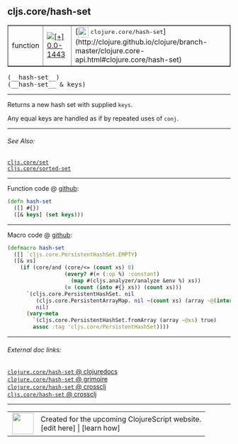 ## cljs.core/hash-set



 <table border="1">
<tr>
<td>function</td>
<td><a href="https://github.com/cljsinfo/cljs-api-docs/tree/0.0-1443"><img valign="middle" alt="[+] 0.0-1443" title="Added in 0.0-1443" src="https://img.shields.io/badge/+-0.0--1443-lightgrey.svg"></a> </td>
<td>
[<img height="24px" valign="middle" src="http://i.imgur.com/1GjPKvB.png"> <samp>clojure.core/hash-set</samp>](http://clojure.github.io/clojure/branch-master/clojure.core-api.html#clojure.core/hash-set)
</td>
</tr>
</table>


 <samp>
(__hash-set__)<br>
</samp>
 <samp>
(__hash-set__ & keys)<br>
</samp>

---

Returns a new hash set with supplied `keys`.

Any equal keys are handled as if by repeated uses of `conj`.

---


###### See Also:

[`cljs.core/set`](cljs.core_set.md)<br>
[`cljs.core/sorted-set`](cljs.core_sorted-set.md)<br>

---




Function code @ [github](https://github.com/clojure/clojurescript/blob/r2197/src/cljs/cljs/core.cljs#L6400-L6402):

```clj
(defn hash-set
  ([] #{})
  ([& keys] (set keys)))
```

<!--
Repo - tag - source tree - lines:

 <pre>
clojurescript @ r2197
└── src
    └── cljs
        └── cljs
            └── <ins>[core.cljs:6400-6402](https://github.com/clojure/clojurescript/blob/r2197/src/cljs/cljs/core.cljs#L6400-L6402)</ins>
</pre>

-->

---

Macro code @ [github](https://github.com/clojure/clojurescript/blob/r2197/src/clj/cljs/core.clj#L1375-L1387):

```clj
(defmacro hash-set
  ([] `cljs.core.PersistentHashSet.EMPTY)
  ([& xs]
    (if (core/and (core/<= (count xs) 8)
                  (every? #(= (:op %) :constant)
                    (map #(cljs.analyzer/analyze &env %) xs))
                  (= (count (into #{} xs)) (count xs)))
      `(cljs.core.PersistentHashSet. nil
         (cljs.core.PersistentArrayMap. nil ~(count xs) (array ~@(interleave xs (repeat nil))) nil)
         nil)
      (vary-meta
        `(cljs.core.PersistentHashSet.fromArray (array ~@xs) true)
        assoc :tag 'cljs.core/PersistentHashSet))))
```

<!--
Repo - tag - source tree - lines:

 <pre>
clojurescript @ r2197
└── src
    └── clj
        └── cljs
            └── <ins>[core.clj:1375-1387](https://github.com/clojure/clojurescript/blob/r2197/src/clj/cljs/core.clj#L1375-L1387)</ins>
</pre>
-->

---


###### External doc links:

[`clojure.core/hash-set` @ clojuredocs](http://clojuredocs.org/clojure.core/hash-set)<br>
[`clojure.core/hash-set` @ grimoire](http://conj.io/store/v1/org.clojure/clojure/1.7.0-beta3/clj/clojure.core/hash-set/)<br>
[`clojure.core/hash-set` @ crossclj](http://crossclj.info/fun/clojure.core/hash-set.html)<br>
[`cljs.core/hash-set` @ crossclj](http://crossclj.info/fun/cljs.core.cljs/hash-set.html)<br>

---

 <table>
<tr><td>
<img valign="middle" align="right" width="48px" src="http://i.imgur.com/Hi20huC.png">
</td><td>
Created for the upcoming ClojureScript website.<br>
[edit here] | [learn how]
</td></tr></table>

[edit here]:https://github.com/cljsinfo/cljs-api-docs/blob/master/cljsdoc/cljs.core_hash-set.cljsdoc
[learn how]:https://github.com/cljsinfo/cljs-api-docs/wiki/cljsdoc-files

<!--

This information was too distracting to show to readers, but I'll leave it
commented here since it is helpful to:

- pretty-print the data used to generate this document
- and show how to retrieve that data



The API data for this symbol:

```clj
{:description "Returns a new hash set with supplied `keys`.\n\nAny equal keys are handled as if by repeated uses of `conj`.",
 :ns "cljs.core",
 :name "hash-set",
 :signature ["[]" "[& keys]"],
 :history [["+" "0.0-1443"]],
 :type "function",
 :related ["cljs.core/set" "cljs.core/sorted-set"],
 :full-name-encode "cljs.core_hash-set",
 :source {:code "(defn hash-set\n  ([] #{})\n  ([& keys] (set keys)))",
          :title "Function code",
          :repo "clojurescript",
          :tag "r2197",
          :filename "src/cljs/cljs/core.cljs",
          :lines [6400 6402]},
 :extra-sources [{:code "(defmacro hash-set\n  ([] `cljs.core.PersistentHashSet.EMPTY)\n  ([& xs]\n    (if (core/and (core/<= (count xs) 8)\n                  (every? #(= (:op %) :constant)\n                    (map #(cljs.analyzer/analyze &env %) xs))\n                  (= (count (into #{} xs)) (count xs)))\n      `(cljs.core.PersistentHashSet. nil\n         (cljs.core.PersistentArrayMap. nil ~(count xs) (array ~@(interleave xs (repeat nil))) nil)\n         nil)\n      (vary-meta\n        `(cljs.core.PersistentHashSet.fromArray (array ~@xs) true)\n        assoc :tag 'cljs.core/PersistentHashSet))))",
                  :title "Macro code",
                  :repo "clojurescript",
                  :tag "r2197",
                  :filename "src/clj/cljs/core.clj",
                  :lines [1375 1387]}],
 :full-name "cljs.core/hash-set",
 :clj-symbol "clojure.core/hash-set"}

```

Retrieve the API data for this symbol:

```clj
;; from Clojure REPL
(require '[clojure.edn :as edn])
(-> (slurp "https://raw.githubusercontent.com/cljsinfo/cljs-api-docs/catalog/cljs-api.edn")
    (edn/read-string)
    (get-in [:symbols "cljs.core/hash-set"]))
```

-->
